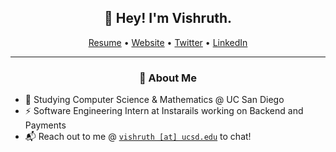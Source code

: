 <h2 align="center">👋 Hey! I'm Vishruth.</h2>
<p align="center">
  <a href="https://github.com/vishruthb/resume">Resume</a> •
  <a href="https://vishruthb.github.io/">Website</a> •
  <a href="https://twitter.com/vishruthbx">Twitter</a> •
  <a href="https://www.linkedin.com/in/vishruthb/">LinkedIn</a>
</p>

-------
<h3 align="center">🍎 About Me</h3>

- 🔱 Studying Computer Science & Mathematics @ UC San Diego
- ⚡ Software Engineering Intern at Instarails working on Backend and Payments
- 📬 Reach out to me @ [`vishruth [at] ucsd.edu`](mailto:vishruth@ucsd.edu) to chat!
